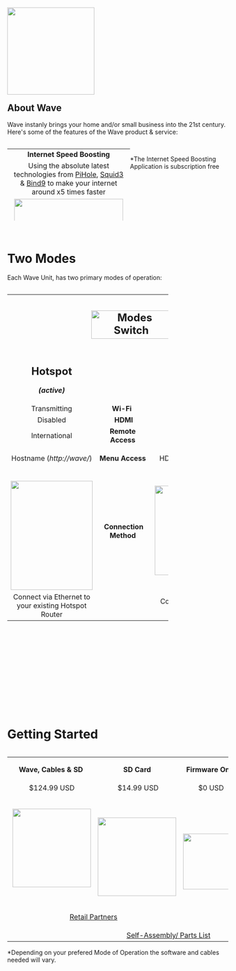 <h1 id="mcetoc_1cb5rbkj50" style="text-align: center;"><img style="float: left;" src="https://thumb.ibb.co/dvKiK7/Wave_Hotspot.png" width="200" /></h1>
<h2 id="mcetoc_1cb7h0311l" style="text-align: left;">&nbsp;</h2>
<h2 id="mcetoc_1cb7h05nmm" style="text-align: left;">&nbsp;</h2>
<h2 id="mcetoc_1cb7h08mvn" style="text-align: left;">&nbsp;</h2>
<h2 id="mcetoc_1cb7h0bgto" style="text-align: left;">&nbsp;</h2>
<h2 id="mcetoc_1cb7gfkp1j" style="text-align: left;"><strong>About&nbsp;Wave</strong></h2>
<p style="text-align: left;">Wave&nbsp;instanly&nbsp;brings&nbsp;your home and/or small business into the&nbsp;21st century. Here's some of the features of the Wave product &amp; service:</p>
<table style="height: 165px; width: 282px; float: left;">
<tbody>
<tr>
<td style="width: 272px; text-align: center;"><strong>Internet Speed Boosting</strong></td>
</tr>
<tr>
<td style="width: 272px; text-align: center;">Using the absolute latest technologies from <a href="https://pi-hole.net">PiHole</a>, <a href="https://squidproxy.org">Squid3</a> &amp; <a href="https://wiki.debian.org/Bind9">Bind9</a> to make your internet around x5 times faster</td>
</tr>
<tr>
<td style="width: 272px; text-align: center;"><img src="https://i0.wp.com/pi-hole.net/wp-content/uploads/2016/12/dashboard212.png?resize=525%2C336&amp;ssl=1" width="250" /></td>
</tr>
<tr>
<td style="width: 272px;">&nbsp;</td>
</tr>
<tr>
<td style="width: 272px; text-align: center;"><strong>Smart Home Control</strong></td>
</tr>
<tr>
<td style="width: 272px; text-align: center;">The cutting edge of smart home control from <a href="https://www.openhab.org">OpenHAB</a>. Gives Wave users Wi-Fi control of everything around them e.g. Air Conditioning, Lights, Locks etc</td>
</tr>
<tr>
<td style="width: 272px; text-align: center;"><img src="https://docs.openhab.org/addons/uis/habpanel/doc/images/habpanel_screenshot1.png" width="250" /></td>
</tr>
<tr>
<td style="width: 272px;">&nbsp;</td>
</tr>
<tr>
<td style="width: 272px; text-align: center;"><strong>Media Library</strong></td>
</tr>
<tr>
<td style="width: 272px; text-align: center;">Todays most powerful Media Library is <a href="https://emby.media">Emby</a>, it turns your movies and music into your own personal Netflix. It even automatically locates subtitled &amp; audio in all languages</td>
</tr>
<tr>
<td style="width: 272px; text-align: center;"><img src="https://lh3.googleusercontent.com/HemYqsE8tkSnuLGd7Xil9QTtwpliOHG5-OQN5oYcA8sbWy0SYdZ2LWI9Jchknw4lDvRZmvVkCw=w640-h400-e365" width="250" /></td>
</tr>
<tr>
<td style="width: 272px;">&nbsp;</td>
</tr>
<tr>
<td style="width: 272px; text-align: center;"><strong>IP Cameras</strong></td>
</tr>
<tr>
<td style="width: 272px; text-align: center;">IP Cameras made very simple with <a href="https://github.com/ccrisan/motioneye/wiki">MotionEye</a>. This is by far the fastest and easiest solution, to get started with your IP Cameras</td>
</tr>
<tr>
<td style="width: 272px; text-align: center;">&nbsp;</td>
</tr>
<tr>
<td style="width: 272px; text-align: center;"><img src="https://iu8cri.altervista.org/wp-content/uploads/2017/09/motioneye_3.png" width="250" /></td>
</tr>
<tr>
<td style="width: 272px;">&nbsp;</td>
</tr>
<tr>
<td style="width: 272px; text-align: center;"><strong>Energy Monitoring</strong></td>
</tr>
<tr>
<td style="width: 272px; text-align: center;"><a href="https://emoncms.org">EmonCMS</a> transforms the way we view &amp; manage our energy consumption/&nbsp; production, with sharp and visually stunning&nbsp;graphs</td>
</tr>
<tr>
<td style="width: 272px; text-align: center;"><img src="https://emoncms.org/Modules/site/emoncms_front.png" width="250" /></td>
</tr>
<tr>
<td style="width: 272px;">&nbsp;</td>
</tr>
<tr>
<td style="width: 272px; text-align: center;"><strong>IPTV(HD)</strong></td>
</tr>
<tr>
<td style="width: 272px; text-align: center;">Since the Wave Hotspot boosts your internet speed so well, it's now possible to stream HD Satellite TV from any Country in the World with just 1Mbps of speed</td>
</tr>
<tr>
<td style="width: 272px; text-align: center;"><img src="http://i.imgur.com/Y07Lpwp.png" width="250" /></td>
</tr>
</tbody>
</table>
<p style="text-align: left;">&nbsp;</p>

<p>*The Internet Speed Boosting Application is subscription free</p>
<h1 id="mcetoc_1cb5rbkj50" style="text-align: left;">&nbsp;</h1>
<h1 id="mcetoc_1cb65kq09e" style="text-align: left;">&nbsp;</h1>
<h1 id="mcetoc_1cb5rbkj50" style="text-align: left;">Two Modes</h1>
<p style="text-align: left;">Each Wave Unit, has two primary modes of operation:</p>
<table style="width: 370px; float: left;">
<tbody>
<tr>
<td style="width: 143px;" colspan="3">
<h2 id="mcetoc_1cb69l353h" style="text-align: center;"><strong><img src="https://thumb.ibb.co/gKkz7S/slider_switch.png" alt="Modes Switch" width="184" height="65" /></strong></h2>
</td>
</tr>
<tr>
<td style="width: 10px;">
<h2 id="mcetoc_1cb5vvvmq7" style="text-align: center;"><strong>Hotspot</strong></h2>
<p style="text-align: center;"><em><strong>(active)</strong></em></p>
</td>
<td style="width: 123px;">&nbsp;</td>
<td style="width: 10px;">
<h2 id="mcetoc_1cb6006dk8" style="text-align: center;"><strong>Extender</strong></h2>
<p style="text-align: center;"><strong><em>(passive)</em></strong></p>
</td>
</tr>
<tr>
<td style="width: 10px; text-align: center;">Transmitting</td>
<td style="width: 123px; text-align: center;"><strong>Wi-Fi</strong>&nbsp;</td>
<td style="width: 10px; text-align: center;">Receiving</td>
</tr>
<tr>
<td style="width: 10px; text-align: center;">Disabled</td>
<td style="width: 123px; text-align: center;">&nbsp;<strong>HDMI</strong></td>
<td style="width: 10px; text-align: center;">Enabled</td>
</tr>
<tr>
<td style="width: 10px; text-align: center;">International</td>
<td style="width: 123px; text-align: center;"><strong>Remote Access</strong></td>
<td style="width: 10px; text-align: center;">Local</td>
</tr>
<tr>
<td style="width: 10px; text-align: center;">
<p>Hostname (<em>http://wave/</em>)</p>
</td>
<td style="width: 123px; text-align: center;"><strong>Menu&nbsp;Access</strong></td>
<td style="width: 10px; text-align: center;">
<p>HDMI (connected display)</p>
</td>
</tr>
<tr>
<td style="width: 10px;">&nbsp;<img style="display: block; margin-left: auto; margin-right: auto;" src="https://encrypted-tbn0.gstatic.com/images?q=tbn:ANd9GcTfFEc1G9-_F7oS7U_k9LT3xake79dwz5WbSSx9SbQ5HZwIQQJy" alt="" width="188" height="250" /></td>
<td style="width: 123px; text-align: center;">&nbsp;<strong>Connection Method</strong></td>
<td style="width: 10px; text-align: center;">&nbsp;<img src="https://i.kinja-img.com/gawker-media/image/upload/s--cFRrbSh7--/c_fit,fl_progressive,q_80,w_320/iwctp9tbzsar2aezssks.jpg" alt="" width="223" height="205" /></td>
</tr>
<tr style="text-align: center;">
<td style="width: 10px;">Connect via Ethernet to your existing Hotspot Router</td>
<td style="width: 123px;">&nbsp;</td>
<td style="width: 10px;">Connect via HDMI to your Monitor/ TV</td>
</tr>
</tbody>
</table>
<p style="text-align: left;">&nbsp;</p>
<h1 id="mcetoc_1cb7h73pcp" style="text-align: left;">&nbsp;</h1>
<h1 id="mcetoc_1cb7h762jq" style="text-align: left;">&nbsp;</h1>
<h1 id="mcetoc_1cb7h781cr" style="text-align: left;">&nbsp;</h1>
<h1 id="mcetoc_1cb7h7a7bs" style="text-align: left;">&nbsp;</h1>
<h1 id="mcetoc_1cb7h7c55t" style="text-align: left;">&nbsp;</h1>
<h1 id="mcetoc_1cb7h7ed6u" style="text-align: left;">&nbsp;</h1>
<h1 id="mcetoc_1cb7h7habv" style="text-align: left;">&nbsp;</h1>
<h1 id="mcetoc_1cb7h7jqc10" style="text-align: left;">&nbsp;</h1>
<h1 id="mcetoc_1cb7h7m5p11" style="text-align: left;">&nbsp;</h1>
<h1 id="mcetoc_1cb7h7oit12" style="text-align: left;">&nbsp;</h1>
<h1 id="mcetoc_1cb7h7qns13" style="text-align: left;">&nbsp;</h1>
<h1 id="mcetoc_1cb7h7t1j14" style="text-align: left;">&nbsp;</h1>
<h1 id="mcetoc_1cb7h7v3d15" style="text-align: left;">&nbsp;</h1>
<h1 id="mcetoc_1cb7h819l16" style="text-align: left;">Getting Started&nbsp;</h1>
<table style="width: 508px; float: left;">
<tbody>
<tr>
<td style="text-align: center; width: 128px;"><strong>Wave, Cables &amp; SD<br /></strong></td>
<td style="text-align: center; width: 127px;">
<p><strong>SD Card</strong></p>
</td>
<td style="text-align: center; width: 150px;"><strong>Firmware Only</strong></td>
</tr>
<tr>
<td style="text-align: center; width: 128px;">&nbsp;$124.99 USD</td>
<td style="text-align: center; width: 127px;">&nbsp;$14.99 USD</td>
<td style="text-align: center; width: 150px;">$0 USD</td>
</tr>
<tr>
<td style="text-align: center; width: 128px;">&nbsp;<img src="https://thumb.ibb.co/kZYjbn/Wave_Hotspot.png" alt="" width="180" height="180" /></td>
<td style="text-align: center; width: 127px;">
<p>&nbsp;</p>
<p><img src="https://thumb.ibb.co/eEKqgn/sd_card.png" alt="" width="180" height="180" /></p>
</td>
<td style="text-align: center; width: 150px;" rowspan="2">
<p><img src="https://thumb.ibb.co/g9Ue97/firmware.png" alt="" width="128" height="128" /></p>
</td>
</tr>
<tr>
<td style="text-align: center; width: 255px;" colspan="2">
<p style="text-align: center;"><a href="https://evr-solar.com">Retail Partners</a></p>
</td>
</tr>
<tr>
<td style="width: 128px;">&nbsp;</td>
<td style="text-align: center; width: 277px;" colspan="2"><a href="https://github.com/unclehowell/WaveOS/blob/master/parts-list.csv">Self-Assembly/ Parts List</a></td>
</tr>
</tbody>
</table>

<p style="text-align: left;">*Depending on your prefered Mode of Operation the software and cables needed will vary.&nbsp;</p>
